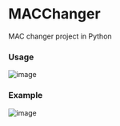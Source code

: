 # MACChanger
 MAC changer project in Python

### Usage 
![image](https://user-images.githubusercontent.com/108718585/195166302-2f9abdeb-0768-417e-affd-ba9f8daefb00.png)

### Example
![image](https://user-images.githubusercontent.com/108718585/195168919-a8236500-c366-41fe-8525-03de966429c2.png)
